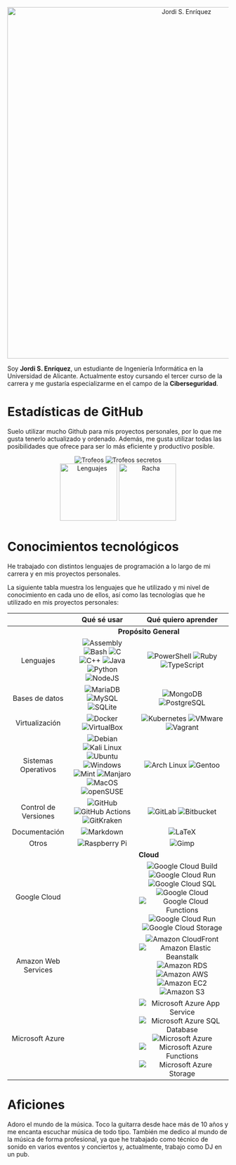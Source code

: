 <p align="center">
    <img src=".github/readme/banner.png" alt="Jordi S. Enríquez" width="800"/>
</p>

Soy **Jordi S. Enríquez**, un estudiante de Ingeniería Informática en la Universidad de Alicante. Actualmente estoy cursando el tercer curso de la carrera y me gustaría especializarme en el campo de la **Ciberseguridad**.

# Estadísticas de GitHub

Suelo utilizar mucho Github para mis proyectos personales, por lo que me gusta tenerlo actualizado y ordenado. Además, me gusta utilizar todas las posibilidades que ofrece para ser lo más eficiente y productivo posible.

<div align="center">
    <img src="https://github-trophies.vercel.app/?username=Jordilavila&no-bg=true&no-frame=true&rank=SSS,SS,S,AAA,AA,A,B,C&file=2&column=3&margin-w=5&margin-h=5" alt="Trofeos" weight="200vw"/>
    <img src="https://github-trophies.vercel.app/?username=Jordilavila&no-bg=true&no-frame=true&rank=SECRET&file=2&column=3&margin-w=5&margin-h=5" alt="Trofeos secretos" weight="200vw"/>
    <br>
    <img src="https://github-readme-stats.vercel.app/api/top-langs/?username=Jordilavila&theme=transparent&title_color=00000000&bg_color=00000000&hide_border=true&layout=compact&langs_count=6" height="130em" weight="100vw" alt="Lenguajes"/>
    <img src="https://github-readme-streak-stats.herokuapp.com/?user=Jordilavila&theme=transparent&hide_border=true&stroke=00000000&date_format=j%20M%5B%20Y%5D&mode=weekly&locale=es" height="130em" weight="100vw" alt="Racha"/>
</div>

# Conocimientos tecnológicos

He trabajado con distintos lenguajes de programación a lo largo de mi carrera y en mis proyectos personales.

La siguiente tabla muestra los lenguajes que he utilizado y mi nivel de conocimiento en cada uno de ellos, así como las tecnologías que he utilizado en mis proyectos personales:

<table>
        <thead>
            <tr>
                <th></th>
                <th>Qué sé usar</th>
                <th>Qué quiero aprender</th>
            </tr>
        </thead>
        <tbody align="center">
            <tr>
                <td> <!-- Espacio vacío --> </td>
                <td colspan=2>
                    <b>Propósito General</b>
                </td>
            </tr>
            <tr>
                <td>Lenguajes</td>
                <td>
                    <img src="https://img.shields.io/badge/Assembly-%23545454.svg?style=flat&logo=assembly&logoColor=white" alt="Assembly">
                    <img src="https://img.shields.io/badge/Bash-%23121011.svg?style=flat&logo=gnu-bash&logoColor=white" alt="Bash">
                    <img src="https://img.shields.io/badge/C-%2300599C.svg?style=flat&logo=c&logoColor=white" alt="C">
                    <img src="https://img.shields.io/badge/C++-%2300599C.svg?style=flat&logo=c%2B%2B&logoColor=white" alt="C++">
                    <img src="https://img.shields.io/badge/Java-%23DD4F39.svg?style=flat&logo=oracle&logoColor=white" alt="Java">
                    <img src="https://img.shields.io/badge/Python-3670A0?style=flat&logo=python&logoColor=white" alt="Python">
                    <img src="https://img.shields.io/badge/NodeJS-%2343853D.svg?style=flat&logo=node.js&logoColor=white" alt="NodeJS">
                </td>
                <td>
                    <img src="https://img.shields.io/badge/PowerShell-%235391FE.svg?style=flat&logo=powershell&logoColor=white" alt="PowerShell">
                    <img src="https://img.shields.io/badge/Ruby-%23CC342D.svg?style=flat&logo=ruby&logoColor=white" alt="Ruby">
                    <img src="https://img.shields.io/badge/TypeScript-%23007ACC.svg?style=flat&logo=typescript&logoColor=white" alt="TypeScript">
                </td>
            </tr>
            <tr>
                <td>Bases de datos</td>
                <td>
                    <img src="https://img.shields.io/badge/MariaDB-003545?style=flat&logo=mariadb&logoColor=white" alt="MariaDB">
                    <img src="https://img.shields.io/badge/MySQL-%2300f.svg?style=flat&logo=mysql&logoColor=white" alt="MySQL">
                    <img src="https://img.shields.io/badge/SQLite-%2307405e.svg?style=flat&logo=sqlite&logoColor=white" alt="SQLite">
                </td>
                <td>
                    <img src="https://img.shields.io/badge/MongoDB-%234ea94b.svg?style=flat&logo=mongodb&logoColor=white" alt="MongoDB">
                    <img src="https://img.shields.io/badge/PostgreSQL-%23316192.svg?style=flat&logo=postgresql&logoColor=white" alt="PostgreSQL">
                </td>
            </tr>
            <tr>
                <td>Virtualización</td>
                <td>
                    <img src="https://img.shields.io/badge/Docker-%230db7ed.svg?style=flat&logo=docker&logoColor=white" alt="Docker">
                    <img src="https://img.shields.io/badge/VirtualBox-%23183A61.svg?style=flat&logo=virtualbox&logoColor=white" alt="VirtualBox">
                </td>
                <td>
                    <img src="https://img.shields.io/badge/Kubernetes-%23326CE5.svg?style=flat&logo=kubernetes&logoColor=white" alt="Kubernetes">
                    <img src="https://img.shields.io/badge/VMware-%23607078.svg?style=flat&logo=vmware&logoColor=white" alt="VMware">
                    <img src="https://img.shields.io/badge/Vagrant-%231868F2.svg?style=flat&logo=vagrant&logoColor=white" alt="Vagrant">
                </td>
            <tr>
                <td>Sistemas Operativos</td>
                <td>
                    <img src="https://img.shields.io/badge/Debian-%23A81D33.svg?style=flat&logo=debian&logoColor=white" alt="Debian">
                    <img src="https://img.shields.io/badge/Kali%20Linux-%23080636.svg?style=flat&logo=kali-linux&logoColor=white" alt="Kali Linux">
                    <img src="https://img.shields.io/badge/Ubuntu-E95420?style=flat&logo=ubuntu&logoColor=white" alt="Ubuntu">
                    <img src="https://img.shields.io/badge/Windows-0078D6?style=flat&logo=windows&logoColor=white" alt="Windows">
                    <img src="https://img.shields.io/badge/Linux%20Mint-87CF3E?style=flat&logo=Linux%20Mint&logoColor=white" alt="Mint">
                    <img src="https://img.shields.io/badge/Manjaro-35BF5C?style=flat&logo=Manjaro&logoColor=white" alt="Manjaro">
                    <img src="https://img.shields.io/badge/MacOS-000000?style=flat&logo=macos&logoColor=F0F0F0" alt="MacOS">
                    <img src="https://img.shields.io/badge/openSUSE-%2364B345?style=flat&logo=openSUSE&logoColor=white" alt="openSUSE">
                </td>
                <td>
                    <img src="https://img.shields.io/badge/Arch%20Linux-%231793D1.svg?style=flat&logo=arch-linux&logoColor=white" alt="Arch Linux">
                    <img src="https://img.shields.io/badge/Gentoo-%23E0661A.svg?style=flat&logo=gentoo&logoColor=white" alt="Gentoo">
                </td>
            </tr>
            <tr>
                <td>Control de Versiones</td>
                <td>
                    <img src="https://img.shields.io/badge/GitHub-%23121011.svg?style=flat&logo=github&logoColor=white" alt="GitHub">
                    <img src="https://img.shields.io/badge/GitHub%20Actions-%232088FF.svg?style=flat&logo=github-actions&logoColor=white" alt="GitHub Actions">
                    <img src="https://img.shields.io/badge/GitKraken-%23179287.svg?style=flat&logo=gitkraken&logoColor=white" alt="GitKraken">
                </td>
                <td>
                    <img src="https://img.shields.io/badge/GitLab-%23FC6D26.svg?style=flat&logo=gitlab&logoColor=white" alt="GitLab">
                    <img src="https://img.shields.io/badge/Bitbucket-%230052CC.svg?style=flat&logo=bitbucket&logoColor=white" alt="Bitbucket">
                </tr>
            </tr>
            <tr>
                <td>Documentación</td>
                <td>
                    <img src="https://img.shields.io/badge/Markdown-%23151515.svg?style=flat&logo=markdown&logoColor=white" alt="Markdown">
                </td>
                <td>
                    <img src="https://img.shields.io/badge/Latex-%23008080.svg?style=flat&logo=latex&logoColor=white" alt="LaTeX">
                </td>
            </tr>
            <!--
            <tr>
                <td>Web</td>
                <td>
                    <img src="https://img.shields.io/badge/Drupal-%230678BE.svg?style=flat&logo=drupal&logoColor=white" alt="Drupal">
                    <img src="https://img.shields.io/badge/WordPress-%2321759B.svg?style=flat&logo=wordpress&logoColor=white" alt="WordPress">
                </td>
                <td>
                    <img src="https://img.shields.io/badge/Astro-%23000000.svg?style=flat&logo=astro&logoColor=white" alt="Astro">
                </td>
            </tr>
            -->
            <tr>
                <td>Otros</td>
                <td>
                    <img src="https://img.shields.io/badge/Raspberry%20Pi-%23C51A4A.svg?style=flat&logo=raspberry-pi&logoColor=white" alt="Raspberry Pi">
                </td>
                <td>
                    <img src="https://img.shields.io/badge/Gimp-%235C5543.svg?style=flat&logo=gimp&logoColor=white" alt="Gimp">
                </td>
            </tr>
            <tr>
                <td> <!-- Espacio vacío --> </td>
                <td colspan=2>
                    <b>Cloud</b>
                </td>
            </tr>
            <tr>
                <td>Google Cloud</td>
                <td>
                </td>
                <td>
                    <img src="https://img.shields.io/badge/Google%20Cloud%20Build-%234285F4.svg?style=flat&logo=google-cloud&logoColor=white" alt="Google Cloud Build">
                    <img src="https://img.shields.io/badge/Google%20Cloud%20Run-%234285F4.svg?style=flat&logo=google-cloud&logoColor=white" alt="Google Cloud Run">
                    <img src="https://img.shields.io/badge/Google%20Cloud%20SQL-%234285F4.svg?style=flat&logo=google-cloud&logoColor=white" alt="Google Cloud SQL">
                    <img src="https://img.shields.io/badge/Google%20Cloud-%234285F4.svg?style=flat&logo=google-cloud&logoColor=white" alt="Google Cloud">
                    <img src="https://img.shields.io/badge/Google%20Cloud%20Functions-%234285F4.svg?style=flat&logo=google-cloud&logoColor=white" alt="Google Cloud Functions">
                    <img src="https://img.shields.io/badge/Google%20Cloud%20Run-%234285F4.svg?style=flat&logo=google-cloud&logoColor=white" alt="Google Cloud Run">
                    <img src="https://img.shields.io/badge/Google%20Cloud%20Storage-%234285F4.svg?style=flat&logo=google-cloud&logoColor=white" alt="Google Cloud Storage">
                </td>
            </tr>
            <tr>
                <td>Amazon Web Services</td>
                <td>
                </td>
                <td>
                    <img src="https://img.shields.io/badge/Amazon%20CloudFront-%23232F3E.svg?style=flat&logo=amazon-cloudfront&logoColor=white" alt="Amazon CloudFront">
                    <img src="https://img.shields.io/badge/Amazon%20Elastic%20Beanstalk-%23232F3E.svg?style=flat&logo=amazon-elastic-beanstalk&logoColor=white" alt="Amazon Elastic Beanstalk">
                    <img src="https://img.shields.io/badge/Amazon%20RDS-%23232F3E.svg?style=flat&logo=amazon-rds&logoColor=white" alt="Amazon RDS">
                    <img src="https://img.shields.io/badge/Amazon%20AWS-%23232F3E.svg?style=flat&logo=amazon-aws&logoColor=white" alt="Amazon AWS">
                    <img src="https://img.shields.io/badge/Amazon%20EC2-%23232F3E.svg?style=flat&logo=amazon-ec2&logoColor=white" alt="Amazon EC2">
                    <img src="https://img.shields.io/badge/Amazon%20S3-%23232F3E.svg?style=flat&logo=amazon-s3&logoColor=white" alt="Amazon S3">
                </td>
            </tr>
            <tr>
                <td>Microsoft Azure</td>
                <td>
                </td>
                <td>
                    <img src="https://img.shields.io/badge/Microsoft%20Azure%20App%20Service-%230072C6.svg?style=flat&logo=microsoft-azure&logoColor=white" alt="Microsoft Azure App Service">
                    <img src="https://img.shields.io/badge/Microsoft%20Azure%20SQL%20Database-%230072C6.svg?style=flat&logo=microsoft-azure&logoColor=white" alt="Microsoft Azure SQL Database">
                    <img src="https://img.shields.io/badge/Microsoft%20Azure-%230072C6.svg?style=flat&logo=microsoft-azure&logoColor=white" alt="Microsoft Azure">
                    <img src="https://img.shields.io/badge/Microsoft%20Azure%20Functions-%230072C6.svg?style=flat&logo=microsoft-azure&logoColor=white" alt="Microsoft Azure Functions">
                    <img src="https://img.shields.io/badge/Microsoft%20Azure%20Storage-%230072C6.svg?style=flat&logo=microsoft-azure&logoColor=white" alt="Microsoft Azure Storage">
                </td>
            </tr>
            <!--
            <tr>
                <td> </td>
                <td colspan=2>
                    <b>Ciberseguridad</b>
                </td>
            </tr>
            <tr>
                <td>Plataformas</td>
                <td>
                    <img src="https://img.shields.io/badge/HTB%20Academy-%23111927.svg?style=flat&logo=hackthebox&logoColor=9FEF00" alt="Hack The Box">
                    <img src="https://img.shields.io/badge/TCM%20Security-%23D8265B.svg?style=flat&logo=tcm-security&logoColor=white" alt="TCM Security">
                    <img src="https://img.shields.io/badge/TryHackme-%23FFFFFF.svg?style=flat&logo=tryhackme&logoColor=C11111" alt="Try Hack Me">
                </td>
                <td>
                    <img src="https://img.shields.io/badge/Hack%20The%20Box-%23111927.svg?style=flat&logo=hackthebox&logoColor=9FEF00" alt="Hack The Box">
                    <img src="https://img.shields.io/badge/Offensive%20Security-%234946CE.svg?style=flat&logo=offensive-security&logoColor=white" alt="Offensive Security">
                </td>
            </tr>
            <tr>
                <td>Comunidades</td>
                <td>
                    <img src="https://img.shields.io/badge/H4ckingPro-%23F40003.svg?style=flat" alt="H4">
                    <img src="https://img.shields.io/badge/Hacking%20Ético%20Español-%235582A9.svg?style=flat&logoColor=white" alt="HEE">
                </td>
                <td>
                </td>
            </tr>
            <tr>
                <td>Frameworks</td>
                <td>
                    <img src="https://img.shields.io/badge/Burp%20Suite-%23FF6633.svg?style=flat&logo=burp-suite&logoColor=black" alt="Burp Suite">
                    <img src="https://img.shields.io/badge/Metasploit-%232596CD.svg?style=flat&logo=metasploit&logoColor=white" alt="Metasploit">
                    <img src="https://img.shields.io/badge/OWASP%20ZAP-%2300549E.svg?style=flat&logo=owasp-zap&logoColor=white" alt="OWASP ZAP">
                </td>
                <td>
                    <img src="https://img.shields.io/badge/Suricata-%23F6AC31.svg?style=flat&logo=suricata&logoColor=white" alt="Suricata">
                    <img src="https://img.shields.io/badge/Zeek-%232980B9.svg?style=flat&logo=zeek&logoColor=black" alt="Zeek">
                    <img src="https://img.shields.io/badge/Wazuh-%233AABE6.svg?style=flat&logo=wazuh&logoColor=white" alt="Wazuh">
                </td>
            </tr>
            <tr>
                <td>Herramientas</td>
                <td>
                    <img src="https://img.shields.io/badge/John%20The%20Ripper-%23BA1515.svg?style=flat&logo=john-the-ripper&logoColor=black" alt="John The Ripper">
                    <img src="https://img.shields.io/badge/nmap-%23D0ECF4.svg?style=flat&logo=nmap&logoColor=white" alt="nmap">
                    <img src="https://img.shields.io/badge/WireShark-%231679A7.svg?style=flat&logo=wireshark&logoColor=white" alt="WireShark">
                </td>
                <td>
                    <img src="https://img.shields.io/badge/Hashcat-%233E3E41.svg?style=flat&logo=hashcat&logoColor=white" alt="Hashcat">
                    <img src="https://img.shields.io/badge/Hydra-%23168F78.svg?style=flat&logo=hydra&logoColor=white" alt="Hydra">
                    <img src="https://img.shields.io/badge/Meterpreter-%232596CD.svg?style=flat&logo=meterpreter&logoColor=white" alt="Meterpreter">
                    <img src="https://img.shields.io/badge/OpenVPN-%23EA7E20.svg?style=flat&logo=openvpn&logoColor=white" alt="OpenVPN">
                    <img src="https://img.shields.io/badge/Wireguard-%2388171A.svg?style=flat&logo=wireguard&logoColor=white" alt="Wireguard">
                </tr>
            -->
        </tbody>
    </table>

# Aficiones

Adoro el mundo de la música. Toco la guitarra desde hace más de 10 años y me encanta escuchar música de todo tipo. También me dedico al mundo de la música de forma profesional, ya que he trabajado como técnico de sonido en varios eventos y conciertos y, actualmente, trabajo como DJ en un pub.


